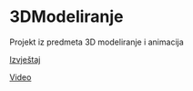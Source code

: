 # 3DModeliranje
Projekt iz predmeta 3D modeliranje i animacija

[Izvještaj](https://github.com/Jay2999/3DModeliranje/blob/d70f69bdf3791b3b38a45276a693471ed625dba6/Izvjestaj_Jo%C5%A1ko_Vrsalovi%C4%87.pdf)

[Video](https://github.com/user-attachments/assets/dec3917c-1335-402d-8b1d-e890cd06e791)

